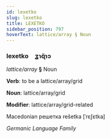 ```yaml
---
id: lexetko
slug: lexetko
title: LEXETKO
sidebar_position: 797
hoverText: lattice/array § Noun
---
```


### lexetko&emsp;<span kind="abugida">ʓɿɋ̆ɿɔ</span>

*lattice/array* **§** Noun

**Verb**: to be a lattice/array/grid

**Noun**: lattice/array/grid

**Modifier**: lattice/array/grid-related

Macedonian решетка rešetka [ˈrɛʃɛtka]

*Germanic Language Family*